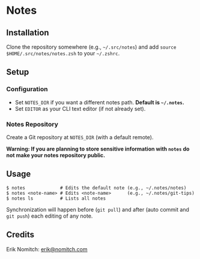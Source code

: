 # Notes

## Installation
Clone the repository somewhere (e.g., `~/.src/notes`) and add `source $HOME/.src/notes/notes.zsh` to your `~/.zshrc`.

## Setup

### Configuration
* Set `NOTES_DIR` if you want a different notes path.  **Default is `~/.notes`.**
* Set `EDITOR` as your CLI text editor (if not already set).

### Notes Repository
Create a Git repository at `NOTES_DIR` (with a default remote).

**Warning: If you are planning to store sensitive information with `notes` do not make your notes repository public.**

## Usage

```Shell
$ notes             # Edits the default note (e.g., ~/.notes/notes)
$ notes <note-name> # Edits <note-name>      (e.g., ~/.notes/git-tips)
$ notes ls          # Lists all notes
```

Synchronization will happen before (`git pull`) and after (auto commit and `git push`) each editing of any note.

## Credits
Erik Nomitch: erik@nomitch.com
